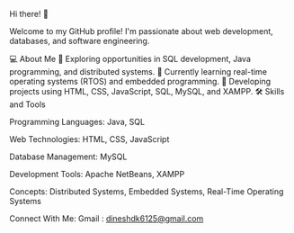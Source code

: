 Hi there! 👋


Welcome to my GitHub profile! I'm passionate about web development, databases, and software engineering.

💻 About Me
🔎 Exploring opportunities in SQL development, Java programming, and distributed systems.
🌱 Currently learning real-time operating systems (RTOS) and embedded programming.
🚀 Developing projects using HTML, CSS, JavaScript, SQL, MySQL, and XAMPP.
🛠 Skills and Tools

Programming Languages: Java, SQL

Web Technologies: HTML, CSS, JavaScript

Database Management: MySQL

Development Tools: Apache NetBeans, XAMPP

Concepts: Distributed Systems, Embedded Systems, Real-Time Operating Systems

Connect With Me:
Gmail : dineshdk6125@gmail.com
